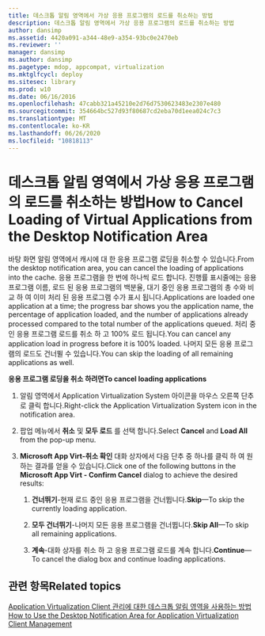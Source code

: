```yaml
---
title: 데스크톱 알림 영역에서 가상 응용 프로그램의 로드를 취소하는 방법
description: 데스크톱 알림 영역에서 가상 응용 프로그램의 로드를 취소하는 방법
author: dansimp
ms.assetid: 4420a091-a344-48e9-a354-93bc0e2470eb
ms.reviewer: ''
manager: dansimp
ms.author: dansimp
ms.pagetype: mdop, appcompat, virtualization
ms.mktglfcycl: deploy
ms.sitesec: library
ms.prod: w10
ms.date: 06/16/2016
ms.openlocfilehash: 47cabb321a45210e2d76d7530623483e2307e480
ms.sourcegitcommit: 354664bc527d93f80687cd2eba70d1eea024c7c3
ms.translationtype: MT
ms.contentlocale: ko-KR
ms.lasthandoff: 06/26/2020
ms.locfileid: "10818113"
---
```

# <span data-ttu-id="f5d9f-103">데스크톱 알림 영역에서 가상 응용 프로그램의 로드를 취소하는 방법</span><span class="sxs-lookup"><span data-stu-id="f5d9f-103">How to Cancel Loading of Virtual Applications from the Desktop Notification Area</span></span>


<span data-ttu-id="f5d9f-104">바탕 화면 알림 영역에서 캐시에 대 한 응용 프로그램 로딩을 취소할 수 있습니다.</span><span class="sxs-lookup"><span data-stu-id="f5d9f-104">From the desktop notification area, you can cancel the loading of applications into the cache.</span></span> <span data-ttu-id="f5d9f-105">응용 프로그램을 한 번에 하나씩 로드 합니다. 진행률 표시줄에는 응용 프로그램 이름, 로드 된 응용 프로그램의 백분율, 대기 중인 응용 프로그램의 총 수와 비교 하 여 이미 처리 된 응용 프로그램 수가 표시 됩니다.</span><span class="sxs-lookup"><span data-stu-id="f5d9f-105">Applications are loaded one application at a time; the progress bar shows you the application name, the percentage of application loaded, and the number of applications already processed compared to the total number of the applications queued.</span></span> <span data-ttu-id="f5d9f-106">처리 중인 응용 프로그램 로드를 취소 하 고 100% 로드 됩니다.</span><span class="sxs-lookup"><span data-stu-id="f5d9f-106">You can cancel any application load in progress before it is 100% loaded.</span></span> <span data-ttu-id="f5d9f-107">나머지 모든 응용 프로그램의 로드도 건너뛸 수 있습니다.</span><span class="sxs-lookup"><span data-stu-id="f5d9f-107">You can skip the loading of all remaining applications as well.</span></span>

**<span data-ttu-id="f5d9f-108">응용 프로그램 로딩을 취소 하려면</span><span class="sxs-lookup"><span data-stu-id="f5d9f-108">To cancel loading applications</span></span>**

1.  <span data-ttu-id="f5d9f-109">알림 영역에서 Application Virtualization System 아이콘을 마우스 오른쪽 단추로 클릭 합니다.</span><span class="sxs-lookup"><span data-stu-id="f5d9f-109">Right-click the Application Virtualization System icon in the notification area.</span></span>

2.  <span data-ttu-id="f5d9f-110">팝업 메뉴에서 **취소** 및 **모두 로드** 를 선택 합니다.</span><span class="sxs-lookup"><span data-stu-id="f5d9f-110">Select **Cancel** and **Load All** from the pop-up menu.</span></span>

3.  <span data-ttu-id="f5d9f-111">**Microsoft App Virt-취소 확인** 대화 상자에서 다음 단추 중 하나를 클릭 하 여 원하는 결과를 얻을 수 있습니다.</span><span class="sxs-lookup"><span data-stu-id="f5d9f-111">Click one of the following buttons in the **Microsoft App Virt - Confirm Cancel** dialog to achieve the desired results:</span></span>

    1.  <span data-ttu-id="f5d9f-112">**건너뛰기**-현재 로드 중인 응용 프로그램을 건너뜁니다.</span><span class="sxs-lookup"><span data-stu-id="f5d9f-112">**Skip**—To skip the currently loading application.</span></span>

    2.  <span data-ttu-id="f5d9f-113">**모두 건너뛰기**-나머지 모든 응용 프로그램을 건너뜁니다.</span><span class="sxs-lookup"><span data-stu-id="f5d9f-113">**Skip All**—To skip all remaining applications.</span></span>

    3.  <span data-ttu-id="f5d9f-114">**계속**-대화 상자를 취소 하 고 응용 프로그램 로드를 계속 합니다.</span><span class="sxs-lookup"><span data-stu-id="f5d9f-114">**Continue**—To cancel the dialog box and continue loading applications.</span></span>

## <span data-ttu-id="f5d9f-115">관련 항목</span><span class="sxs-lookup"><span data-stu-id="f5d9f-115">Related topics</span></span>


[<span data-ttu-id="f5d9f-116">Application Virtualization Client 관리에 대한 데스크톱 알림 영역을 사용하는 방법</span><span class="sxs-lookup"><span data-stu-id="f5d9f-116">How to Use the Desktop Notification Area for Application Virtualization Client Management</span></span>](how-to-use-the-desktop-notification-area-for-application-virtualization-client-management.md)

 

 






